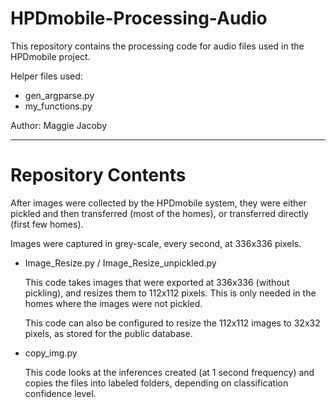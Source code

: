 # HPDmobile-Processing-Audio

This repository contains the processing code for audio files used in the HPDmobile project. 

Helper files used: 
- gen_argparse.py
- my_functions.py

Author: Maggie Jacoby

---
# Repository Contents

After images were collected by the HPDmobile system, they were either pickled and then transferred (most of the homes), or transferred directly (first few homes).

Images were captured in grey-scale, every second, at 336x336 pixels.

- Image_Resize.py / Image_Resize_unpickled.py

    This code takes images that were exported at 336x336 (without pickling), and resizes them to 112x112 pixels. This is only needed in the homes where the images were not pickled. 

    This code can also be configured to resize the 112x112 images to 32x32 pixels, as stored for the public database. 

- copy_img.py

    This code looks at the inferences created (at 1 second frequency) and copies the files into labeled folders, depending on classification confidence level.